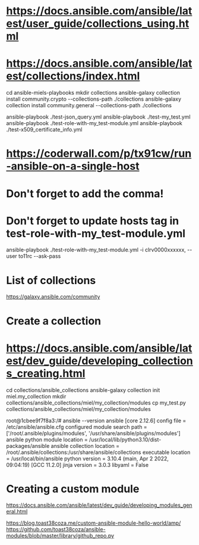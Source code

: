 # https://docs.ansible.com/ansible/latest/user_guide/collections_using.html
# https://docs.ansible.com/ansible/latest/collections/index.html

cd ansible-miels-playbooks
mkdir collections
ansible-galaxy collection install community.crypto --collections-path ./collections
ansible-galaxy collection install community.general --collections-path ./collections

ansible-playbook ./test-json_query.yml
ansible-playbook ./test-my_test.yml
ansible-playbook ./test-role-with-my_test-module.yml
ansible-playbook ./test-x509_certificate_info.yml

# https://coderwall.com/p/tx91cw/run-ansible-on-a-single-host
# Don't forget to add the comma!
# Don't forget to update hosts tag in test-role-with-my_test-module.yml
ansible-playbook ./test-role-with-my_test-module.yml -i clrv0000xxxxxx, --user to11rc --ask-pass


# List of collections
https://galaxy.ansible.com/community

# Create a collection
# https://docs.ansible.com/ansible/latest/dev_guide/developing_collections_creating.html
cd collections/ansible_collections
ansible-galaxy collection init miel.my_collection
mkdir collections/ansible_collections/miel/my_collection/modules
cp my_test.py collections/ansible_collections/miel/my_collection/modules





root@1cbee9f7f8a3:/# ansible --version
ansible [core 2.12.6]
config file = /etc/ansible/ansible.cfg
configured module search path = ['/root/.ansible/plugins/modules', '/usr/share/ansible/plugins/modules']
ansible python module location = /usr/local/lib/python3.10/dist-packages/ansible
ansible collection location = /root/.ansible/collections:/usr/share/ansible/collections
executable location = /usr/local/bin/ansible
python version = 3.10.4 (main, Apr  2 2022, 09:04:19) [GCC 11.2.0]
jinja version = 3.0.3
libyaml = False




# Creating a custom module
https://docs.ansible.com/ansible/latest/dev_guide/developing_modules_general.html

https://blog.toast38coza.me/custom-ansible-module-hello-world/amp/
https://github.com/toast38coza/ansible-modules/blob/master/library/github_repo.py